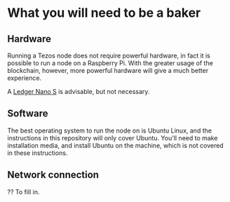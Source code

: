 # What you will need to be a baker

## Hardware

Running a Tezos node does not require powerful hardware, in fact it is possible to run a node on a Raspberry Pi. With the greater usage of the blockchain, however, more powerful hardware will give a much better experience.


A [Ledger Nano S](https://shop.ledger.com/products/ledger-nano-s) is advisable, but not necessary. 

## Software

The best operating system to run the node on is Ubuntu Linux, and the instructions in this repository will only cover Ubuntu. You'll need to make installation media, and install Ubuntu on the machine, which is not covered in these instructions.

## Network connection

?? To fill in.
